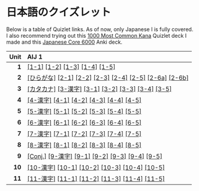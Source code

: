 # 日本語のクイズレット

Below is a table of Quizlet links. As of now, only Japanese I is fully covered. I also recommend trying out this <a href="https://quizlet.com/644886598" target="_blank">1000 Most Common Kana</a> Quizlet deck I made and this <a href="https://drive.google.com/file/d/10tTxP6zrWt7w2BHS_XGniLwfsrZK73NQ/view?usp=sharing" target="_blank">Japanese Core 6000</a> Anki deck.

|**Unit**|AIJ 1|
|-:|:-|
|**1**|[[1-1]](https://quizlet.com/524958231) [[1-2]](https://quizlet.com/525637810) [[1-3]](https://quizlet.com/526733992) [[1-4]](https://quizlet.com/523447193) [[1-5]](https://quizlet.com/523454592)|
|**2**|[[ひらがな]](https://quizlet.com/3499661) [[2-1]](https://quizlet.com/523454592) [[2-2]](https://quizlet.com/620207520) [[2-3]](https://quizlet.com/622270581) [[2-4]](https://quizlet.com/622585720) [[2-5]](https://quizlet.com/623626037) [[2-6a]](https://quizlet.com/64570673) [[2-6b]](https://quizlet.com/64570580)|
|**3**|[[カタカナ]](https://quizlet.com/46960257) [[3-漢字]](https://quizlet.com/48090085) [[3-1]](https://quizlet.com/540005770) [[3-2]](https://quizlet.com/72922509) [[3-3]](https://quizlet.com/541306688) [[3-4]](https://quizlet.com/541653834) [[3-5]](https://quizlet.com/543964079)|
|**4**|[[4-漢字]](https://quizlet.com/549067095) [[4-1]](https://quizlet.com/550533996) [[4-2]](https://quizlet.com/552348869) [[4-3]](https://quizlet.com/505644436) [[4-4]](https://quizlet.com/556420378) [[4-5]](https://quizlet.com/508961182)|
|**5**|[[5-漢字]](https://quizlet.com/560950876) [[5-1]](https://quizlet.com/560989728) [[5-2]](https://quizlet.com/649544704) [[5-3]](https://quizlet.com/560993790) [[5-4]](https://quizlet.com/577072008) [[5-5]](https://quizlet.com/577073466)|
|**6**|[[6-漢字]](https://quizlet.com/580758106) [[6-1]](https://quizlet.com/580842201) [[6-2]](https://quizlet.com/581086610) [[6-3]](https://quizlet.com/582143130) [[6-4]](https://quizlet.com/582765041) [[6-5]](https://quizlet.com/586114855)|
|**7**|[[7-漢字]](https://quizlet.com/587417192) [[7-1]](https://quizlet.com/588419056) [[7-2]](https://quizlet.com/588512183) [[7-3]](https://quizlet.com/588794005) [[7-4]](https://quizlet.com/588796012) [[7-5]](https://quizlet.com/588798510)|
|**8**|[[8-漢字]](https://quizlet.com/630412130) [[8-1]](https://quizlet.com/630921692) [[8-2]](https://quizlet.com/631028786) [[8-3]](https://quizlet.com/631035937) [[8-4]](https://quizlet.com/631523288) [[8-5]](https://quizlet.com/631524639)|
|**9**|[[Conj.]](https://quizlet.com/597973383) [[9-漢字]](https://quizlet.com/593296135) [[9-1]](https://quizlet.com/593980967) [[9-2]](https://quizlet.com/593984457) [[9-3]](https://quizlet.com/593985658) [[9-4]](https://quizlet.com/593986610) [[9-5]](https://quizlet.com/593987467)|
|**10**|[[10-漢字]](https://quizlet.com/647918943) [[10-1]](https://quizlet.com/647990242) [[10-2]](https://quizlet.com/647991025) [[10-3]](https://quizlet.com/647991586) [[10-4]](https://quizlet.com/647992101) [[10-5]](https://quizlet.com/647992670)|
|**11**|[[11-漢字]](https://quizlet.com/597773274) [[11-1]](https://quizlet.com/597774351) [[11-2]](https://quizlet.com/597775689) [[11-3]](https://quizlet.com/597776661) [[11-4]](https://quizlet.com/597777556) [[11-5]](https://quizlet.com/597778040)|


<script>
  document.querySelectorAll('table a').forEach((_) => {
    _.target = '_blank';
  });
</script>